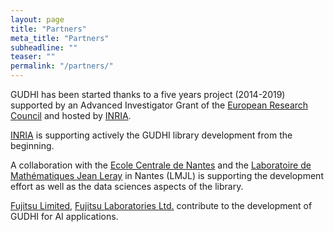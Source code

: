 ```yaml
---
layout: page
title: "Partners"
meta_title: "Partners"
subheadline: ""
teaser: ""
permalink: "/partners/"
---
```


GUDHI has been started thanks to a five years project (2014-2019) supported by an Advanced
Investigator Grant of the [European Research Council][1] and hosted by [INRIA][2].

[INRIA][2] is supporting actively the GUDHI library development from the beginning.

A collaboration with the [Ecole Centrale de Nantes][3] and the [Laboratoire de Mathématiques Jean Leray][4]
in Nantes (LMJL) is supporting the development effort as well as the data sciences aspects of the library.

[Fujitsu Limited](http://www.fujitsu.com/),
[Fujitsu Laboratories Ltd.](http://www.fujitsu.com/jp/group/labs/en/) contribute to the development of
GUDHI for AI applications.

 [1]: http://erc.europa.eu/
 [2]: http://www.inria.fr/
 [3]: http://www.ec-nantes.fr/
 [4]: https://www.math.sciences.univ-nantes.fr